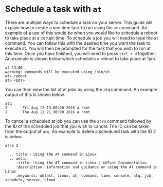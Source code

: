 # Schedule a task with `at`

There are multiple ways to schedule a task on your server. This guide will explain how to create a one time task to run using the `at` command. An example of a use of this would be when you would like to schedule a reboot to take place at a certain time. To schedule a job you will need to type the `at` command. You can follow this with the desired time you want the task to execute at. You will then be prompted for the task that you wish to run at this time. Once you have finished, you will need to press `ctrl + d` together. An example is shown below which schedules a reboot to take place at 1pm.

```console
at 13:00
warning: commands will be executed using /bin/sh
at> reboot
at> <EOT>
```

You can then view the list of at jobs by using the `atq` command. An example output of this is shown below.

```console
atq
2       Fri Aug 12 13:00:00 2016 a root
1       Thu Aug 11 21:30:00 2016 a root
```

To cancel a scheduled at job you can use the `atrm` command followed by the ID of the scheduled job that you wish to cancel. The ID can be taken from the output of `atq`. An example to delete a scheduled task with the ID 2 is below.

```bash
atrm 2
```

```eval_rst
  .. title:: Using the AT command in Linux
  .. meta::
     :title: Using the AT command in Linux | UKFast Documentation
     :description: Information and guidance on using the AT command in Linux
     :keywords: ukfast, linux, at, command, time, console, atq, job, schedule, server, cloud
```
